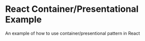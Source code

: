 # React Container/Presentational Example

An example of how to use container/presentional pattern in React

